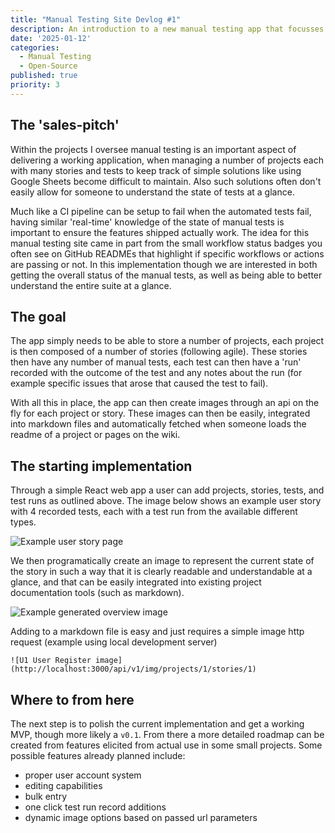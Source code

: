 ```yaml
---
title: "Manual Testing Site Devlog #1"
description: An introduction to a new manual testing app that focusses on readability and visualization
date: '2025-01-12'
categories:
  - Manual Testing
  - Open-Source
published: true
priority: 3
---
```


## The 'sales-pitch'
Within the projects I oversee manual testing is an important aspect of delivering a working application, when managing a number of projects each with many stories and tests to keep track of simple solutions like using Google Sheets become difficult to maintain. Also such solutions often don't easily allow for someone to understand the state of tests at a glance.

Much like a CI pipeline can be setup to fail when the automated tests fail, having similar 'real-time' knowledge of the state of manual tests is important to ensure the features shipped actually work. The idea for this manual testing site came in part from the small workflow status badges you often see on GitHub READMEs that highlight if specific workflows or actions are passing or not. In this implementation though we are interested in both getting the overall status of the manual tests, as well as being able to better understand the entire suite at a glance.

## The goal
The app simply needs to be able to store a number of projects, each project is then composed of a number of stories (following agile). These stories then have any number of manual tests, each test can then have a 'run' recorded with the outcome of the test and any notes about the run (for example specific issues that arose that caused the test to fail).

With all this in place, the app can then create images through an api on the fly for each project or story. These images can then be easily, integrated into markdown files and automatically fetched when someone loads the readme of a project or pages on the wiki.

## The starting implementation
Through a simple React web app a user can add projects, stories, tests, and test runs as outlined above. The image below shows an example user story with 4 recorded tests, each with a test run from the available different types.

![Example user story page](../manual-testing-site-intro/story_overview.png)

We then programatically create an image to represent the current state of the story in such a way that it is clearly readable and understandable at a glance, and that can be easily integrated into existing project documentation tools (such as markdown).

![Example generated overview image](../manual-testing-site-intro/story_overview_example_img.png)

Adding to a markdown file is easy and just requires a simple image http request (example using local development server)

```
![U1 User Register image](http://localhost:3000/api/v1/img/projects/1/stories/1)
```

## Where to from here
The next step is to polish the current implementation and get a working MVP, though more likely a `v0.1`. From there a more detailed roadmap can be created from features elicited from actual use in some small projects. Some possible features already planned include:
- proper user account system
- editing capabilities
- bulk entry
- one click test run record additions
- dynamic image options based on passed url parameters